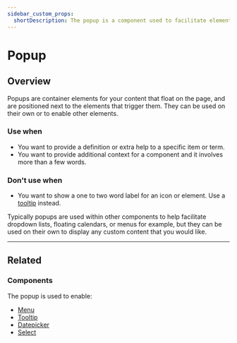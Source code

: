 ```yaml
---
sidebar_custom_props:
  shortDescription: The popup is a component used to facilitate elements that appear above other content.
---
```


# Popup

<ComponentVisual
  figmaUrl="https://www.figma.com/embed?embed_host=share&url=https%3A%2F%2Fwww.figma.com%2Fproto%2FRAkXKhOSDh9FSesQzJKwDa%2FPopup%3Fscaling%3Dmin-zoom%26page-id%3D0%253A1%26node-id%3D1%253A790"
  storybookUrl="https://forge.tylerdev.io/main/?path=/story/components-popup--default" />

## Overview

Popups are container elements for your content that float on the page, and are positioned next to the elements that trigger them. They can be used on their own or to enable other elements.

### Use when

- You want to provide a definition or extra help to a specific item or term. 
- You want to provide additional context for a component and it involves more than a few words.

### Don't use when

- You want to show a one to two word label for an icon or element. Use a [tooltip](/components/notifications-and-messages/tooltip) instead.

Typically popups are used within other components to help facilitate dropdown lists, floating calendars, or menus for example, but they can be used on their own to display any custom content that you would like.

---

## Related 

### Components 

The popup is used to enable:

* [Menu](/components/menu)
* [Tooltip](/components/tooltip)
* [Datepicker](/components/date-picker)
* [Select](/components/fields/select)
